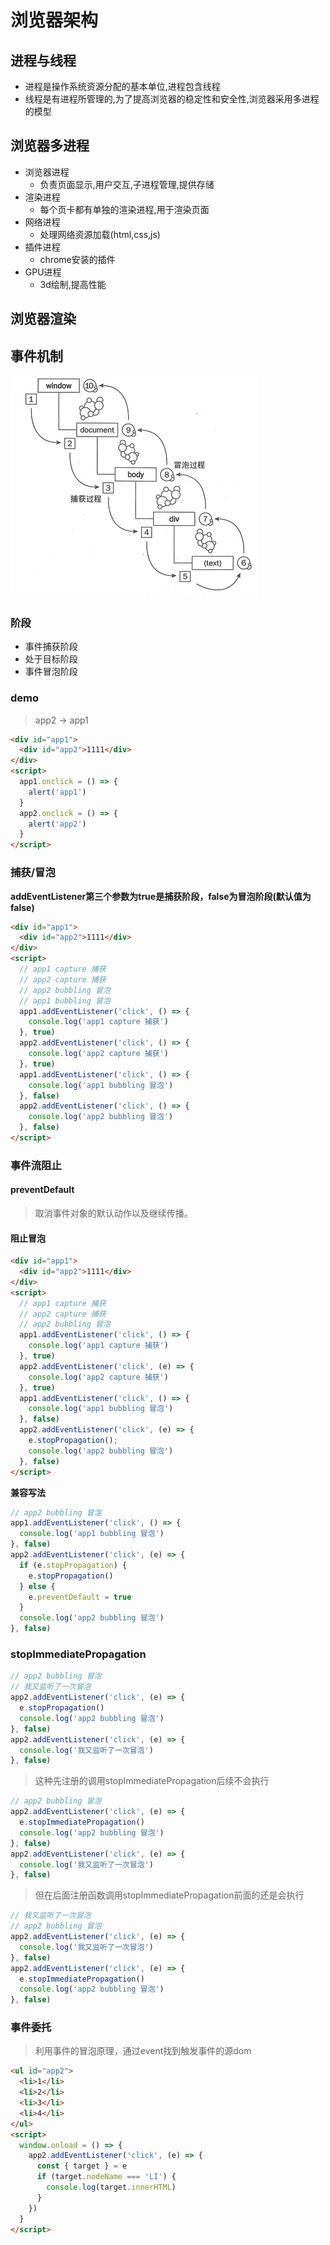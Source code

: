 # 浏览器架构

## 进程与线程
- 进程是操作系统资源分配的基本单位,进程包含线程
- 线程是有进程所管理的,为了提高浏览器的稳定性和安全性,浏览器采用多进程的模型

## 浏览器多进程
- 浏览器进程
  - 负责页面显示,用户交互,子进程管理,提供存储
- 渲染进程
  - 每个页卡都有单独的渲染进程,用于渲染页面
- 网络进程
  - 处理网络资源加载(html,css,js)
- 插件进程
  - chrome安装的插件
- GPU进程
  - 3d绘制,提高性能


## 浏览器渲染


## 事件机制

<img src='./img/event.png'/>

### 阶段

- 事件捕获阶段
- 处于目标阶段
- 事件冒泡阶段

### demo

> app2 -> app1

```html
<div id="app1">
  <div id="app2">1111</div>
</div>
<script>
  app1.onclick = () => {
    alert('app1')
  }
  app2.onclick = () => {
    alert('app2')
  }
</script>
```

### 捕获/冒泡

**addEventListener第三个参数为true是捕获阶段，false为冒泡阶段(默认值为false)**

```html
<div id="app1">
  <div id="app2">1111</div>
</div>
<script>
  // app1 capture 捕获
  // app2 capture 捕获
  // app2 bubbling 冒泡
  // app1 bubbling 冒泡
  app1.addEventListener('click', () => {
    console.log('app1 capture 捕获')
  }, true)
  app2.addEventListener('click', () => {
    console.log('app2 capture 捕获')
  }, true)
  app1.addEventListener('click', () => {
    console.log('app1 bubbling 冒泡')
  }, false)
  app2.addEventListener('click', () => {
    console.log('app2 bubbling 冒泡')
  }, false)
</script>
```

### 事件流阻止

#### preventDefault

> 取消事件对象的默认动作以及继续传播。

#### 阻止冒泡

```html
<div id="app1">
  <div id="app2">1111</div>
</div>
<script>
  // app1 capture 捕获
  // app2 capture 捕获
  // app2 bubbling 冒泡
  app1.addEventListener('click', () => {
    console.log('app1 capture 捕获')
  }, true)
  app2.addEventListener('click', (e) => {
    console.log('app2 capture 捕获')
  }, true)
  app1.addEventListener('click', () => {
    console.log('app1 bubbling 冒泡')
  }, false)
  app2.addEventListener('click', (e) => {
    e.stopPropagation();
    console.log('app2 bubbling 冒泡')
  }, false)
</script>
```

**兼容写法**

```js
// app2 bubbling 冒泡
app1.addEventListener('click', () => {
  console.log('app1 bubbling 冒泡')
}, false)
app2.addEventListener('click', (e) => {
  if (e.stopPropagation) {
    e.stopPropagation()
  } else {
    e.preventDefault = true
  }
  console.log('app2 bubbling 冒泡')
}, false)
```


### stopImmediatePropagation

```js
// app2 bubbling 冒泡
// 我又监听了一次冒泡
app2.addEventListener('click', (e) => {
  e.stopPropagation()
  console.log('app2 bubbling 冒泡')
}, false)
app2.addEventListener('click', (e) => {
  console.log('我又监听了一次冒泡')
}, false)
```

> 这种先注册的调用stopImmediatePropagation后续不会执行

```js
// app2 bubbling 冒泡
app2.addEventListener('click', (e) => {
  e.stopImmediatePropagation()
  console.log('app2 bubbling 冒泡')
}, false)
app2.addEventListener('click', (e) => {
  console.log('我又监听了一次冒泡')
}, false)
```

> 但在后面注册函数调用stopImmediatePropagation前面的还是会执行

```js
// 我又监听了一次冒泡
// app2 bubbling 冒泡
app2.addEventListener('click', (e) => {
  console.log('我又监听了一次冒泡')
}, false)
app2.addEventListener('click', (e) => {
  e.stopImmediatePropagation()
  console.log('app2 bubbling 冒泡')
}, false)
```

### 事件委托

> 利用事件的冒泡原理，通过event找到触发事件的源dom

```html
<ul id="app2">
  <li>1</li>
  <li>2</li>
  <li>3</li>
  <li>4</li>
</ul>
<script>
  window.onload = () => {
    app2.addEventListener('click', (e) => {
      const { target } = e
      if (target.nodeName === 'LI') {
        console.log(target.innerHTML)
      }
    })
  }
</script>
```





